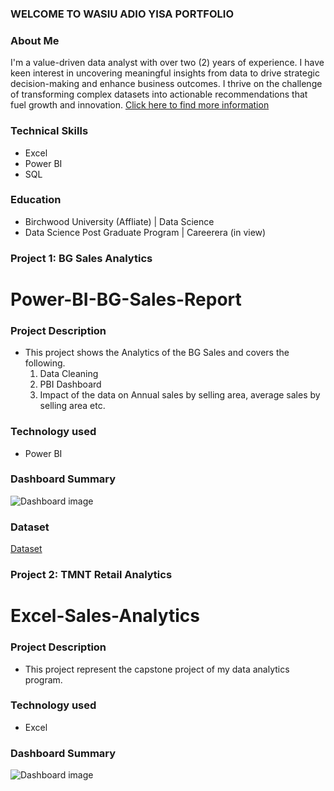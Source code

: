 ### WELCOME TO WASIU ADIO YISA PORTFOLIO

### About Me

I'm a value-driven data analyst with over two (2) years of experience. I have keen interest in uncovering meaningful insights from data to drive strategic decision-making and enhance business outcomes. I thrive on the challenge of transforming complex datasets into actionable recommendations that fuel growth and innovation. [Click here to find more information](https://www.linkedin.com/in/yisawasiu/)


### Technical Skills
- Excel
- Power BI
- SQL

### Education
- Birchwood University (Affliate) | Data Science
- Data Science Post Graduate Program | Careerera (in view)

### Project 1: BG Sales Analytics

# Power-BI-BG-Sales-Report

### Project Description
- This project shows the Analytics of the BG Sales and covers the following.
  1. Data Cleaning
  2. PBI Dashboard
  3. Impact of the data on Annual sales by selling area, average sales by selling area etc.

### Technology used
  - Power BI
  
### Dashboard Summary
![Dashboard image](https://github.com/GreatYisa/wasiu_portfolio/blob/main/Screenshot%202024-06-10%20210238.png)

### Dataset
[Dataset](https://github.com/GreatYisa/Excel-Sales-Analytics/blob/main/TNMTRetailsalesdocforCapstoneProject.xlsx)


### Project 2: TMNT Retail Analytics

# Excel-Sales-Analytics

### Project Description
- This project represent the capstone project of my data analytics program.

### Technology used
  - Excel
  
### Dashboard Summary
![Dashboard image](https://github.com/GreatYisa/wasiu_portfolio/blob/main/Screenshot%202024-06-10%20213350.png)
